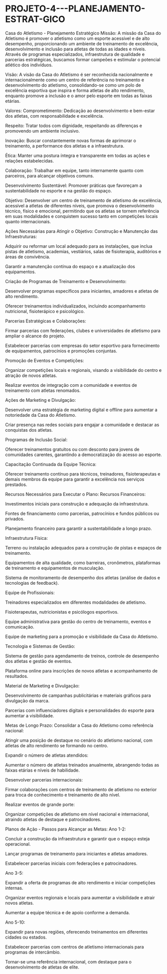 # PROJETO-4---PLANEJAMENTO-ESTRAT-GICO
Casa do Atletismo - Planejamento Estratégico
Missão:
A missão da Casa do Atletismo é promover o atletismo como um esporte acessível e de alto desempenho, proporcionando um ambiente de treinamento de excelência, desenvolvimento e inclusão para atletas de todas as idades e níveis. Através de programas especializados, infraestrutura de qualidade e parcerias estratégicas, buscamos formar campeões e estimular o potencial atlético dos indivíduos.

Visão:
A visão da Casa do Atletismo é ser reconhecida nacionalmente e internacionalmente como um centro de referência no treinamento e desenvolvimento do atletismo, consolidando-se como um polo de excelência esportiva que inspira e forma atletas de alto rendimento, enquanto promove a inclusão e o amor pelo esporte em todas as faixas etárias.

Valores:
Comprometimento: Dedicação ao desenvolvimento e bem-estar dos atletas, com responsabilidade e excelência.

Respeito: Tratar todos com dignidade, respeitando as diferenças e promovendo um ambiente inclusivo.

Inovação: Buscar constantemente novas formas de aprimorar o treinamento, a performance dos atletas e a infraestrutura.

Ética: Manter uma postura íntegra e transparente em todas as ações e relações estabelecidas.

Colaboração: Trabalhar em equipe, tanto internamente quanto com parceiros, para alcançar objetivos comuns.

Desenvolvimento Sustentável: Promover práticas que favoreçam a sustentabilidade no esporte e na gestão do espaço.

Objetivo:
Desenvolver um centro de treinamento de atletismo de excelência, acessível a atletas de diferentes níveis, que promova o desenvolvimento técnico, físico e emocional, permitindo que os atletas se tornem referência em suas modalidades e conquistem sucesso tanto em competições locais quanto internacionais.

Ações Necessárias para Atingir o Objetivo:
Construção e Manutenção das Infraestruturas:

Adquirir ou reformar um local adequado para as instalações, que inclua pistas de atletismo, academias, vestiários, salas de fisioterapia, auditórios e áreas de convivência.

Garantir a manutenção contínua do espaço e a atualização dos equipamentos.

Criação de Programas de Treinamento e Desenvolvimento:

Desenvolver programas específicos para iniciantes, amadores e atletas de alto rendimento.

Oferecer treinamentos individualizados, incluindo acompanhamento nutricional, fisioterápico e psicológico.

Parcerias Estratégicas e Colaborações:

Firmar parcerias com federações, clubes e universidades de atletismo para ampliar o alcance do projeto.

Estabelecer parcerias com empresas do setor esportivo para fornecimento de equipamentos, patrocínios e promoções conjuntas.

Promoção de Eventos e Competições:

Organizar competições locais e regionais, visando a visibilidade do centro e atração de novos atletas.

Realizar eventos de integração com a comunidade e eventos de treinamento com atletas renomados.

Ações de Marketing e Divulgação:

Desenvolver uma estratégia de marketing digital e offline para aumentar a notoriedade da Casa do Atletismo.

Criar presença nas redes sociais para engajar a comunidade e destacar as conquistas dos atletas.

Programas de Inclusão Social:

Oferecer treinamentos gratuitos ou com desconto para jovens de comunidades carentes, garantindo a democratização do acesso ao esporte.

Capacitação Continuada da Equipe Técnica:

Oferecer treinamento contínuo para técnicos, treinadores, fisioterapeutas e demais membros da equipe para garantir a excelência nos serviços prestados.

Recursos Necessários para Executar o Plano:
Recursos Financeiros:

Investimentos iniciais para construção e adequação da infraestrutura.

Fontes de financiamento como parcerias, patrocínios e fundos públicos ou privados.

Planejamento financeiro para garantir a sustentabilidade a longo prazo.

Infraestrutura Física:

Terreno ou instalação adequados para a construção de pistas e espaços de treinamento.

Equipamentos de alta qualidade, como barreiras, cronômetros, plataformas de treinamento e equipamentos de musculação.

Sistema de monitoramento de desempenho dos atletas (análise de dados e tecnologias de feedback).

Equipe de Profissionais:

Treinadores especializados em diferentes modalidades de atletismo.

Fisioterapeutas, nutricionistas e psicólogos esportivos.

Equipe administrativa para gestão do centro de treinamento, eventos e comunicação.

Equipe de marketing para a promoção e visibilidade da Casa do Atletismo.

Tecnologia e Sistemas de Gestão:

Sistema de gestão para agendamento de treinos, controle de desempenho dos atletas e gestão de eventos.

Plataforma online para inscrições de novos atletas e acompanhamento de resultados.

Material de Marketing e Divulgação:

Desenvolvimento de campanhas publicitárias e materiais gráficos para divulgação da marca.

Parcerias com influenciadores digitais e personalidades do esporte para aumentar a visibilidade.

Metas de Longo Prazo:
Consolidar a Casa do Atletismo como referência nacional:

Atingir uma posição de destaque no cenário do atletismo nacional, com atletas de alto rendimento se formando no centro.

Expandir o número de atletas atendidos:

Aumentar o número de atletas treinados anualmente, abrangendo todas as faixas etárias e níveis de habilidade.

Desenvolver parcerias internacionais:

Firmar colaborações com centros de treinamento de atletismo no exterior para troca de conhecimento e treinamento de alto nível.

Realizar eventos de grande porte:

Organizar competições de atletismo em nível nacional e internacional, atraindo atletas de destaque e patrocinadores.

Planos de Ação - Passos para Alcançar as Metas:
Ano 1-2:

Concluir a construção da infraestrutura e garantir que o espaço esteja operacional.

Lançar programas de treinamento para iniciantes e atletas amadores.

Estabelecer parcerias iniciais com federações e patrocinadores.

Ano 3-5:

Expandir a oferta de programas de alto rendimento e iniciar competições internas.

Organizar eventos regionais e locais para aumentar a visibilidade e atrair novos atletas.

Aumentar a equipe técnica e de apoio conforme a demanda.

Ano 5-10:

Expandir para novas regiões, oferecendo treinamentos em diferentes cidades ou estados.

Estabelecer parcerias com centros de atletismo internacionais para programas de intercâmbio.

Tornar-se uma referência internacional, com destaque para o desenvolvimento de atletas de elite.


